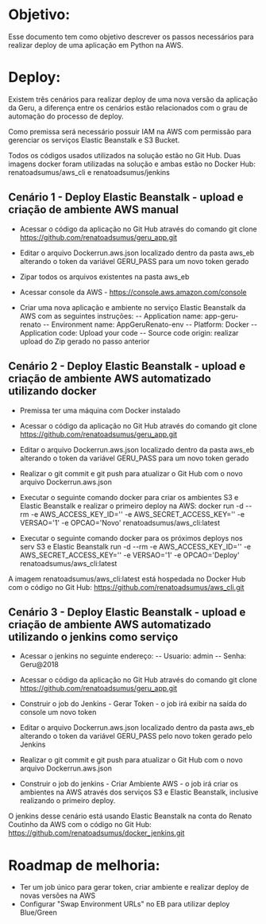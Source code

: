 # Objetivo:

Esse documento tem como objetivo descrever os passos necessários para realizar deploy de uma aplicação em Python na AWS.

# Deploy:

Existem três cenários para realizar deploy de uma nova versão da aplicação da Geru, a diferença entre os cenários estão relacionados com o grau de automação do processo de deploy.

Como premissa será necessário possuir IAM na AWS com permissão para gerenciar os serviços Elastic Beanstalk e S3 Bucket.

Todos os códigos usados utilizados na solução estão no Git Hub.
Duas imagens docker foram utilizadas na solução e ambas estão no Docker Hub: renatoadsumus/aws_cli e renatoadsumus/jenkins


## Cenário 1 - Deploy Elastic Beanstalk - upload e criação de ambiente AWS manual

- Acessar o código da aplicação no Git Hub através do comando git clone https://github.com/renatoadsumus/geru_app.git

- Editar o arquivo Dockerrun.aws.json localizado dentro da pasta aws_eb alterando o token da variável GERU_PASS para um novo token gerado

- Zipar todos os arquivos existentes na pasta aws_eb

- Acessar console da AWS - https://console.aws.amazon.com/console

- Criar uma nova aplicação e ambiente no serviço Elastic Beanstalk da AWS com as seguintes instruções:
-- Application name: app-geru-renato
-- Environment name: AppGeruRenato-env
-- Platform: Docker
-- Application code: Upload your code
-- Source code origin: realizar upload do Zip gerado no passo anterior

## Cenário 2 - Deploy Elastic Beanstalk - upload e criação de ambiente AWS automatizado utilizando docker

- Premissa ter uma máquina com Docker instalado

- Acessar o código da aplicação no Git Hub através do comando git clone https://github.com/renatoadsumus/geru_app.git

- Editar o arquivo Dockerrun.aws.json localizado dentro da pasta aws_eb alterando o token da variável GERU_PASS para um novo token gerado

- Realizar o git commit e git push para atualizar o Git Hub com o novo arquivo Dockerrun.aws.json

- Executar o seguinte comando docker para criar os ambientes S3 e Elastic Beanstalk e realizar o primeiro deploy na AWS: docker run -d --rm -e AWS_ACCESS_KEY_ID='' -e AWS_SECRET_ACCESS_KEY='' -e VERSAO='1' -e OPCAO='Novo' renatoadsumus/aws_cli:latest

- Executar o seguinte comando docker para os próximos deploys nos serv S3 e Elastic Beanstalk
run -d --rm -e AWS_ACCESS_KEY_ID='' -e AWS_SECRET_ACCESS_KEY='' -e VERSAO='1' -e OPCAO='Deploy' renatoadsumus/aws_cli:latest

A imagem renatoadsumus/aws_cli:latest está hospedada no Docker Hub com o código no Git Hub: https://github.com/renatoadsumus/aws_cli.git

## Cenário 3 - Deploy Elastic Beanstalk - upload e criação de ambiente AWS automatizado utilizando o jenkins como serviço<br />
- Acessar o jenkins no seguinte endereço:
-- Usuario: admin
-- Senha: Geru@2018

- Acessar o código da aplicação no Git Hub através do comando git clone https://github.com/renatoadsumus/geru_app.git

- Construir o job do Jenkins - Gerar Token - o job irá exibir na saída do console um novo token

- Editar o arquivo Dockerrun.aws.json localizado dentro da pasta aws_eb alterando o token da variável GERU_PASS pelo novo token gerado pelo Jenkins

- Realizar o git commit e git push para atualizar o Git Hub com o novo arquivo Dockerrun.aws.json

- Construir o job do jenkins - Criar Ambiente AWS - o job irá criar os ambientes na AWS através dos serviços S3 e Elastic Beanstalk, inclusive realizando o primeiro deploy.

O jenkins desse cenário está usando Elastic Beanstalk na conta do Renato Coutinho da AWS com o código no Git Hub: https://github.com/renatoadsumus/docker_jenkins.git


# Roadmap de melhoria:<br />
- Ter um job único para gerar token, criar ambiente e realizar deploy de novas versões na AWS
- Configurar "Swap Environment URLs" no EB para utilizar deploy Blue/Green


